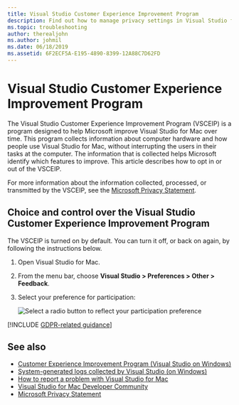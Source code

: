 ```yaml
---
title: Visual Studio Customer Experience Improvement Program
description: Find out how to manage privacy settings in Visual Studio for Mac.
ms.topic: troubleshooting
author: therealjohn
ms.author: johmil
ms.date: 06/18/2019
ms.assetid: 6F2ECF5A-E195-4890-8399-12A88C7D62FD
---
```


# Visual Studio Customer Experience Improvement Program

The Visual Studio Customer Experience Improvement Program (VSCEIP) is a program designed to help Microsoft improve Visual Studio for Mac over time. This program collects information about computer hardware and how people use Visual Studio for Mac, without interrupting the users in their tasks at the computer. The information that is collected helps Microsoft identify which features to improve. This article describes how to opt in or out of the VSCEIP.

For more information about the information collected, processed, or transmitted by the VSCEIP, see the [Microsoft Privacy Statement](https://privacy.microsoft.com/privacystatement).

## Choice and control over the Visual Studio Customer Experience Improvement Program

The VSCEIP is turned on by default. You can turn it off, or back on again, by following the instructions below.

1. Open Visual Studio for Mac.

1. From the menu bar, choose **Visual Studio > Preferences > Other > Feedback**.

1. Select your preference for participation:

    ![Select a radio button to reflect your participation preference](media/visual-studio-experience-improvement-program-image1.png)

[!INCLUDE [GDPR-related guidance](../docs/misc/includes/gdpr-hybrid-note.md)]

## See also

* [Customer Experience Improvement Program (Visual Studio on Windows)](/visualstudio/ide/visual-studio-experience-improvement-program)
* [System-generated logs collected by Visual Studio (on Windows)](/visualstudio/ide/diagnostic-data-collection)
* [How to report a problem with Visual Studio for Mac](report-a-problem.md)
* [Visual Studio for Mac Developer Community](https://developercommunity.visualstudio.com/spaces/41/index.html)
* [Microsoft Privacy Statement](https://privacy.microsoft.com/privacystatement)
